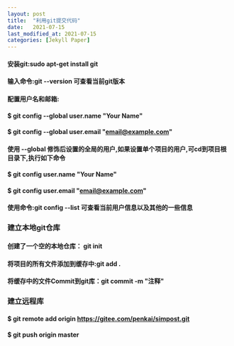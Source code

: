 ```yaml
---
layout: post
title:  "利用git提交代码"
date:   2021-07-15
last_modified_at: 2021-07-15
categories: [Jekyll Paper]
---
```


#### 安装git:sudo apt-get install git
#### 输入命令:git --version 可查看当前git版本
#### 配置用户名和邮箱:
#### $ git config --global user.name "Your Name"  
#### $ git config --global user.email "email@example.com"  
#### 使用 --global 修饰后设置的全局的用户,如果设置单个项目的用户,可cd到项目根目录下,执行如下命令
#### $ git config user.name "Your Name"
#### $ git config user.email "email@example.com"
#### 使用命令:git config --list 可查看当前用户信息以及其他的一些信息
### 建立本地git仓库
#### 创建了一个空的本地仓库： git init
#### 将项目的所有文件添加到缓存中:git add .
#### 将缓存中的文件Commit到git库：git commit -m "注释"
### 建立远程库
#### $ git remote add origin https://gitee.com/penkai/simpost.git
#### $ git push origin master
